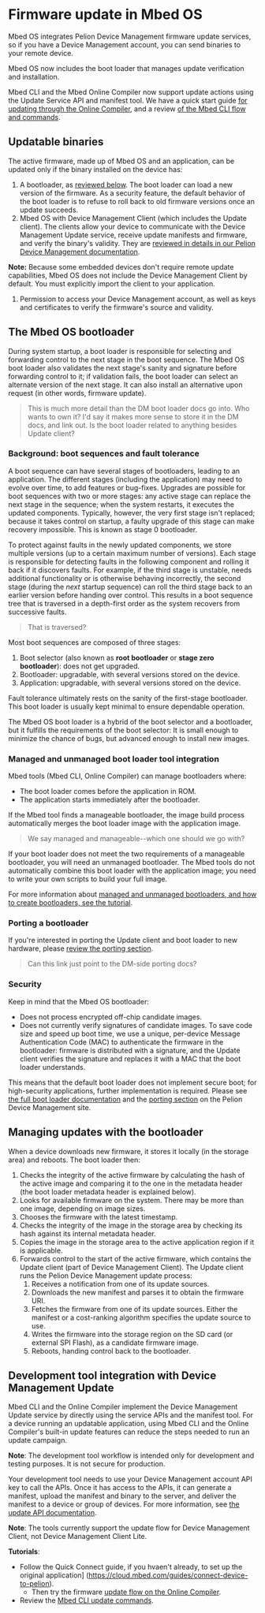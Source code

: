 # Firmware update in Mbed OS

Mbed OS integrates Pelion Device Management firmware update services, so if you have a Device Management account, you can send binaries to your remote device.

Mbed OS now includes the boot loader that manages update verification and installation.

Mbed CLI and the Mbed Online Compiler now support update actions using the Update Service API and manifest tool. We have a quick start guide [for updating through the Online Compiler](https://cloud.mbed.com/guides/pelion-firmware-update), and a review [of the Mbed CLI flow and commands](../tools/cli-update.html).

## Updatable binaries

The active firmware, made up of Mbed OS and an application, can be updated only if the binary installed on the device has:

1. A bootloader, as [reviewed below](#the-mbed-os-bootloader). The boot loader can load a new version of the firmware. As a security feature, the default behavior of the boot loader is to refuse to roll back to old firmware versions once an update succeeds.
1. Mbed OS with Device Management Client (which includes the Update client). The clients allow your device to communicate with the Device Management Update service, receive update manifests and firmware, and verify the binary's validity. They are [reviewed in details in our Pelion Device Management documentation](https://www.pelion.com/docs/device-management/current/updating-firmware/index.html).

<span class="notes">**Note:** Because some embedded devices don't require remote update capabilities, Mbed OS does not include the Device Management Client by default. You must explicitly import the client to your application.</span>

1. Permission to access your Device Management account, as well as keys and certificates to verify the firmware's source and validity.

## The Mbed OS bootloader

During system startup, a boot loader is responsible for selecting and forwarding control to the next stage in the boot sequence. The Mbed OS boot loader also validates the next stage's sanity and signature before forwarding control to it; if validation fails, the boot loader can select an alternate version of the next stage. It can also install an alternative upon request (in other words, firmware update).
>This is much more detail than the DM boot loader docs go into. Who wants to own it? I'd say it makes more sense to store it in the DM docs, and link out. Is the boot loader related to anything besides Update client?

### Background: boot sequences and fault tolerance

A boot sequence can have several stages of bootloaders, leading to an application. The different stages (including the application) may need to evolve over time, to add features or bug-fixes. Upgrades are possible for boot sequences with two or more stages: any active stage can replace the next stage in the sequence; when the system restarts, it executes the updated components. Typically, however, the very first stage isn't replaced; because it takes control on startup, a faulty upgrade of this stage can make recovery impossible. This is known as stage 0 bootloader.

To protect against faults in the newly updated components, we store multiple versions (up to a certain maximum number of versions). <!---What is that number?---> Each stage is responsible for detecting faults in the following component and rolling it back if it discovers faults. For example, if the third stage is unstable, needs additional functionality or is otherwise behaving incorrectly, the second stage (during the *next* startup sequence) can roll the third stage back to an earlier version before handing over control. This results in a boot sequence tree that is traversed in a depth-first order as the system recovers from successive faults.

>That is traversed?

Most boot sequences are composed of three stages:

1. Boot selector (also known as **root bootloader** or **stage zero bootloader**): does not get upgraded.
1. Bootloader: upgradable, with several versions stored on the device.
1. Application: upgradable, with several versions stored on the device.

Fault tolerance ultimately rests on the sanity of the first-stage bootloader. This boot loader is usually kept minimal to ensure dependable operation.

The Mbed OS boot loader is a hybrid of the boot selector and a bootloader, but it fulfills the requirements of the boot selector: It is small enough to minimize the chance of bugs, but advanced enough to install new images.

### Managed and unmanaged boot loader tool integration

Mbed tools (Mbed CLI, Online Compiler) can manage bootloaders where:

- The boot loader comes before the application in ROM.
- The application starts immediately after the bootloader.

If the Mbed tool finds a manageable bootloader, the image build process automatically merges the boot loader image with the application image.
>We say managed and manageable--which one should we go with?

If your boot loader does not meet the two requirements of a manageable bootloader, you will need an unmanaged bootloader. The Mbed tools do not automatically combine this boot loader with the application image; you need to write your own scripts to build your full image.

For more information about [managed and unmanaged bootloaders, and how to create bootloaders, see the tutorial](../tutorials/bootloader.html).

### Porting a bootloader

If you're interested in porting the Update client and boot loader to new hardware, please [review the porting section](https://www.pelion.com/docs/device-management/current/porting/porting-the-device-management-update-client.html).
>Can this link just point to the DM-side porting docs?

### Security

Keep in mind that the Mbed OS bootloader:

* Does not process encrypted off-chip candidate images.
* Does not currently verify signatures of candidate images. To save code size and speed up boot time, we use a unique, per-device Message Authentication Code (MAC) to authenticate the firmware in the bootloader: firmware is distributed with a signature, and the Update client verifies the signature and replaces it with a MAC that the boot loader understands.

This means that the default boot loader does not implement secure boot; for high-security applications, further implementation is required. Please see [the full boot loader documentation](https://cloud.mbed.com/docs/latest/updating-firmware/bootloaders.html) and the [porting section](https://cloud.mbed.com/docs/latest/porting/porting-the-device-management-update-client.html) on the Pelion Device Management site.

## Managing updates with the bootloader

<!---this should go in the information on DM bootloader--->

When a device downloads new firmware, it stores it locally (in the storage area) and reboots. The boot loader then:

1. Checks the integrity of the active firmware by calculating the hash of the active image and comparing it to the one in the metadata header (the boot loader metadata header is explained below).
1. Looks for available firmware on the system. There may be more than one image, depending on image sizes.
1. Chooses the firmware with the latest timestamp.
1. Checks the integrity of the image in the storage area by checking its hash against its internal metadata header.
1. Copies the image in the storage area to the active application region if it is applicable.
1. Forwards control to the start of the active firmware, which contains the Update client (part of Device Management Client). The Update client runs the Pelion Device Management update process:
    1. Receives a notification from one of its update sources.
    1. Downloads the new manifest and parses it to obtain the firmware URI.
    1. Fetches the firmware from one of its update sources. Either the manifest or a cost-ranking algorithm specifies the update source to use.
    1. Writes the firmware into the storage region on the SD card (or external SPI Flash), as a candidate firmware image.
    1. Reboots, handing control back to the bootloader.

## Development tool integration with Device Management Update

Mbed CLI and the Online Compiler implement the Device Management Update service by directly using the service APIs and the manifest tool. For a device running an updatable application, using Mbed CLI and the Online Compiler's built-in update features can reduce the steps needed to run an update campaign.

<span class="notes">**Note**: The development tool workflow is intended only for development and testing purposes. It is not secure for production.</span>

Your development tool needs to use your Device Management account API key to call the APIs. Once it has access to the APIs, it can generate a manifest, upload the manifest and binary to the server, and deliver the manifest to a device or group of devices. For more information, see [the update API documentation](https://cloud.mbed.com/docs/latest/service-api-references/update-service.html).

<span class="notes">**Note**: The tools currently support the update flow for Device Management Client, not Device Management Client Lite.</span>

**Tutorials**:

- Follow the Quick Connect guide, if you hvaen't already, to set up the original application]     (https://cloud.mbed.com/guides/connect-device-to-pelion).
  - Then try the firmware [update flow on the Online Compiler](https://cloud.mbed.com/guides/pelion-firmware-update). 
- Review the [Mbed CLI update commands](../tools/cli-update.html).
